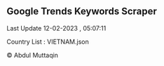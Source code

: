 

## Google Trends Keywords Scraper 
 
Last Update 12-02-2023 , 05:07:11

Country List :
VIETNAM.json



© Abdul Muttaqin 
